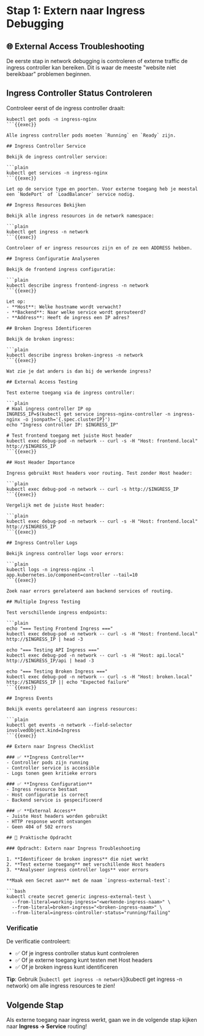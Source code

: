 # Stap 1: Extern naar Ingress Debugging

## 🌐 External Access Troubleshooting

De eerste stap in network debugging is controleren of externe traffic de ingress controller kan bereiken. Dit is waar de meeste "website niet bereikbaar" problemen beginnen.

## Ingress Controller Status Controleren

Controleer eerst of de ingress controller draait:

```plain
kubectl get pods -n ingress-nginx
```{{exec}}

Alle ingress controller pods moeten `Running` en `Ready` zijn.

## Ingress Controller Service

Bekijk de ingress controller service:

```plain
kubectl get services -n ingress-nginx
```{{exec}}

Let op de service type en poorten. Voor externe toegang heb je meestal een `NodePort` of `LoadBalancer` service nodig.

## Ingress Resources Bekijken

Bekijk alle ingress resources in de network namespace:

```plain
kubectl get ingress -n network
```{{exec}}

Controleer of er ingress resources zijn en of ze een ADDRESS hebben.

## Ingress Configuratie Analyseren

Bekijk de frontend ingress configuratie:

```plain
kubectl describe ingress frontend-ingress -n network
```{{exec}}

Let op:
- **Host**: Welke hostname wordt verwacht?
- **Backend**: Naar welke service wordt gerouteerd?
- **Address**: Heeft de ingress een IP adres?

## Broken Ingress Identificeren

Bekijk de broken ingress:

```plain
kubectl describe ingress broken-ingress -n network
```{{exec}}

Wat zie je dat anders is dan bij de werkende ingress?

## External Access Testing

Test externe toegang via de ingress controller:

```plain
# Haal ingress controller IP op
INGRESS_IP=$(kubectl get service ingress-nginx-controller -n ingress-nginx -o jsonpath='{.spec.clusterIP}')
echo "Ingress controller IP: $INGRESS_IP"

# Test frontend toegang met juiste Host header
kubectl exec debug-pod -n network -- curl -s -H "Host: frontend.local" http://$INGRESS_IP
```{{exec}}

## Host Header Importance

Ingress gebruikt Host headers voor routing. Test zonder Host header:

```plain
kubectl exec debug-pod -n network -- curl -s http://$INGRESS_IP
```{{exec}}

Vergelijk met de juiste Host header:

```plain
kubectl exec debug-pod -n network -- curl -s -H "Host: frontend.local" http://$INGRESS_IP
```{{exec}}

## Ingress Controller Logs

Bekijk ingress controller logs voor errors:

```plain
kubectl logs -n ingress-nginx -l app.kubernetes.io/component=controller --tail=10
```{{exec}}

Zoek naar errors gerelateerd aan backend services of routing.

## Multiple Ingress Testing

Test verschillende ingress endpoints:

```plain
echo "=== Testing Frontend Ingress ==="
kubectl exec debug-pod -n network -- curl -s -H "Host: frontend.local" http://$INGRESS_IP | head -3

echo "=== Testing API Ingress ==="
kubectl exec debug-pod -n network -- curl -s -H "Host: api.local" http://$INGRESS_IP/api | head -3

echo "=== Testing Broken Ingress ==="
kubectl exec debug-pod -n network -- curl -s -H "Host: broken.local" http://$INGRESS_IP || echo "Expected failure"
```{{exec}}

## Ingress Events

Bekijk events gerelateerd aan ingress resources:

```plain
kubectl get events -n network --field-selector involvedObject.kind=Ingress
```{{exec}}

## Extern naar Ingress Checklist

### ✅ **Ingress Controller**
- Controller pods zijn running
- Controller service is accessible
- Logs tonen geen kritieke errors

### ✅ **Ingress Configuration**
- Ingress resource bestaat
- Host configuratie is correct
- Backend service is gespecificeerd

### ✅ **External Access**
- Juiste Host headers worden gebruikt
- HTTP response wordt ontvangen
- Geen 404 of 502 errors

## 🎯 Praktische Opdracht

### Opdracht: Extern naar Ingress Troubleshooting

1. **Identificeer de broken ingress** die niet werkt
2. **Test externe toegang** met verschillende Host headers
3. **Analyseer ingress controller logs** voor errors

**Maak een Secret aan** met de naam `ingress-external-test`:

```bash
kubectl create secret generic ingress-external-test \
  --from-literal=working-ingress="<werkende-ingress-naam>" \
  --from-literal=broken-ingress="<broken-ingress-naam>" \
  --from-literal=ingress-controller-status="running/failing"
```

### Verificatie

De verificatie controleert:
- ✅ Of je ingress controller status kunt controleren
- ✅ Of je externe toegang kunt testen met Host headers
- ✅ Of je broken ingress kunt identificeren

**Tip**: Gebruik [`kubectl get ingress -n network`](kubectl get ingress -n network) om alle ingress resources te zien!

## Volgende Stap

Als externe toegang naar ingress werkt, gaan we in de volgende stap kijken naar **Ingress → Service** routing!
